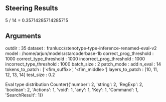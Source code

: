 ## Steering Results
5 / 14 = 0.35714285714285715
## Arguments
outdir : 35
dataset : franlucc/stenotype-type-inference-renamed-eval-v2
model : /home/arjun/models/starcoderbase-1b
correct_prog_threshold : 1000
correct_type_threshold : 1000
incorrect_prog_threshold : 1000
incorrect_type_threshold : 1000
batch_size : 2
patch_mode : add
n_eval : 14
tokens_to_patch : ['<fim_suffix>', '<fim_middle>']
layers_to_patch : [10, 11, 12, 13, 14]
test_size : 0.2

Eval type distribution
Counter({'number': 2, 'string': 2, 'RegExp': 2, 'boolean': 2, 'Actions': 1, 'void': 1, 'any': 1, 'Key': 1, 'Command': 1, 'SearchResult': 1})
